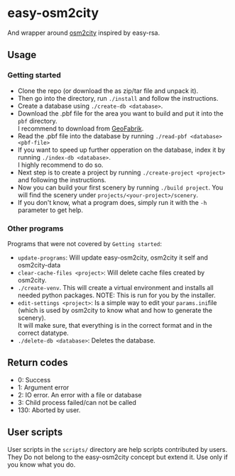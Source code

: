 # easy-osm2city
And wrapper around [osm2city](https://gitlab.com/fg-radi/osm2city) inspired by easy-rsa.

## Usage
### Getting started
* Clone the repo (or download the as zip/tar file and unpack it).
* Then go into the directory, run `./install` and follow the instructions.
* Create a database using `./create-db <database>`.
* Download the .pbf file for the area you want to build and put it into the `pbf` directory.  
  I recommend to download from [GeoFabrik](http://download.geofabrik.de/).
* Read the .pbf file into the database by running `./read-pbf <database> <pbf-file>`
* If you want to speed up further opperation on the database, index it by running `./index-db <database>`.  
  I highly recommend to do so.
* Next step is to create a project by running `./create-project <project>` and following the instructions.
* Now you can build your first scenery by running `./build project`. You will find the scenery under `projects/<your-project>/scenery`.
* If you don't know, what a program does, simply run it with the `-h` parameter to get help.

### Other programs
Programs that were not covered by `Getting started`:
* `update-programs`: Will update easy-osm2city, osm2city it self and osm2city-data
* `clear-cache-files <project>`: Will delete cache files created by osm2city.
* `./create-venv`. This will create a virtual environment and installs all needed python packages. NOTE: This is run for you by the installer.
* `edit-settings <project>`: Is a simple way to edit your `params.ini`file (which is used by osm2city to know what and how to generate the scenery).  
  It will make sure, that everything is in the correct format and in the correct datatype.
* `./delete-db <database>`: Deletes the database.

## Return codes
* 0: Success
* 1: Argument error
* 2: IO error. An error with a file or database
* 3: Child process failed/can not be called
* 130: Aborted by user.

## User scripts
User scripts in the `scripts/` directory are help scripts contributed by users. They Do not belong to the easy-osm2city concept but extend it. Use only if you know what you do.
